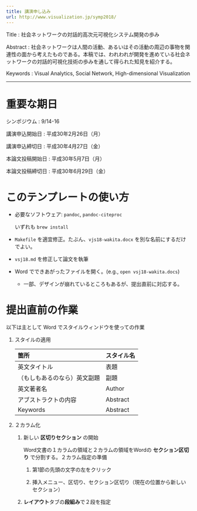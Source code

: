 ```yaml
---
title: 講演申し込み
url: http://www.visualization.jp/symp2018/
---
```


Title
: 社会ネットワークの対話的高次元可視化システム開発の歩み

Abstract
: 社会ネットワークは人間の活動、あるいはその活動の周辺の事物を関連性の面から考えたものである。本稿では、われわれが開発を進めている社会ネットワークの対話的可視化技術の歩みを通して得られた知見を紹介する。

Keywords
: Visual Analytics, Social Network, High-dimensional Visualization

---

# 重要な期日

シンポジウム
: 9/14-16

講演申込開始日
: 平成30年2月26日（月）

講演申込締切日
: 平成30年4月27日（金）

本論文投稿開始日
: 平成30年5月7日（月）

本論文投稿締切日
: 平成30年6月29日（金）

# このテンプレートの使い方

- 必要なソフトウェア: `pandoc`, `pandoc-citeproc`

    いずれも `brew install`

- `Makefile` を適宜修正。たぶん、`vjs18-wakita.docx` を別な名前にするだけでよい。

- `vsj18.md` を修正して論文を執筆

- Word でできあがったファイルを開く。(e.g., `open vsj18-wakita.docs`)

    - 一部、デザインが崩れているところもあるが、提出直前に対応する。

# 提出直前の作業

以下は主として Word でスタイルウィンドウを使っての作業

1. スタイルの適用

    | 箇所 | スタイル名 |
    | :--- | :--------- |
    | 英文タイトル | 表題 |
    | （もしもあるのなら）英文副題 | 副題 |
    | 英文著者名 | Author |
    | アブストラクトの内容 | Abstract |
    | Keywords | Abstract |

1. ２カラム化

    1. 新しい **区切りセクション** の開始
    
        Word文書の１カラムの領域と２カラムの領域をWordの **セクション区切り** で分割する。２カラム指定の準備
    
        1. 第1節の先頭の文字の左をクリック

        1. 挿入メニュー、区切り、セクション区切り（現在の位置から新しいセクション）

    1. **レイアウト**タブの**段組み**で２段を指定
